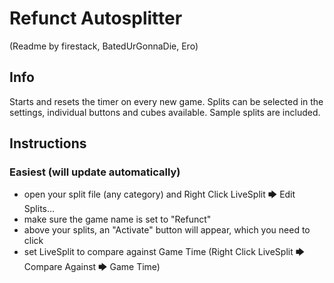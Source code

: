 # Refunct Autosplitter
(Readme by firestack, BatedUrGonnaDie, Ero)
## Info
Starts and resets the timer on every new game. Splits can be selected in the settings, individual buttons and cubes available.
Sample splits are included.

## Instructions
### Easiest (will update automatically)
* open your split file (any category) and Right Click LiveSplit 🡆 Edit Splits...
* make sure the game name is set to "Refunct"
* above your splits, an "Activate" button will appear, which you need to click
* set LiveSplit to compare against Game Time (Right Click LiveSplit 🡆 Compare Against 🡆 Game Time)
